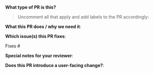 <!--  Thanks for sending a pull request!  Here are some tips for you:

1. If this is your first time, please read our contributor guidelines in the https://github.com/garden-io/garden/blob/master/CONTRIBUTING.md file.
2. Please label this pull request according to what type of issue you are addressing (see "What type of PR is this?" below)
3. Ensure you have added or ran the appropriate tests for your PR.
4. If the PR is unfinished, add `WIP:` at the beginning of the title or use the Github Draft PR feature. 
5. Please add at least two reviewers to the PR. Currently active maintainers are: @edvald, @thsig, @eysi09,  @ellenkorbes, @benstov, @10ko.
-->

**What type of PR is this?**
> Uncomment all that apply and add labels to the PR accordingly:
<!-- * **chore**: Changes to the build process or auxiliary tools and libraries such as documentation generation.-->
<!-- * **ci**: Changes to the CI configuration. -->
<!-- * **docs**: Documentation only changes. -->
<!-- * **feat**: A new feature. -->
<!-- * **fix**: A bug fix. -->
<!-- * **improvement**: Changes that improve a current implementation without adding a new feature or fixing a bug. -->
<!-- * **perf**: A code change that improves performance. -->
<!-- * **refactor**: A code change that neither fixes a bug nor adds a feature. -->
<!-- * **revert**: A commit that reverts a previous commit. It should begin with `revert: `, followed by the header of the reverted commit. In the body it should say: `This reverts commit <hash>.`, where the hash is the SHA of the commit being reverted. -->
<!-- * **style**: Changes that do not affect the meaning of the code (white-space, formatting, missing
  semi-colons, etc). -->
<!-- * **test**: Adding missing or correcting existing tests. -->

**What this PR does / why we need it**:

**Which issue(s) this PR fixes**:

Fixes #

**Special notes for your reviewer**:

**Does this PR introduce a user-facing change?**:
